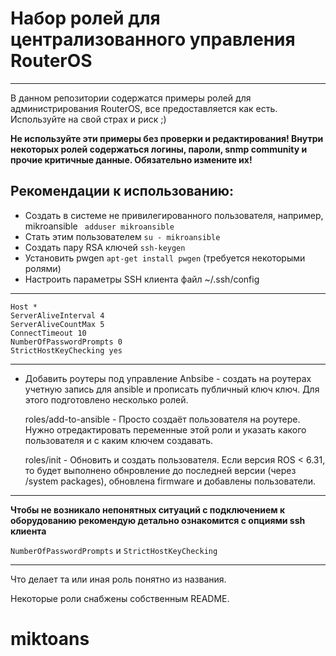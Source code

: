 # Набор ролей для централизованного управления RouterOS #

----------
В данном репозитории содержатся примеры ролей для администрирования RouterOS, все предоставляется как есть. Используйте на свой страх и риск ;)

**Не используйте эти примеры без проверки и редактирования!
Внутри некоторых ролей содержаться логины, пароли, snmp community и прочие критичные данные. Обязательно измените их!**


**Рекомендации к использованию:**
----------

- Создать в системе не привилегированного пользователя, например, mikroansible ` adduser mikroansible`
- Стать этим пользователем `su - mikroansible`
- Создать пару RSA ключей `ssh-keygen`
- Установить pwgen `apt-get install pwgen` (требуется некоторыми ролями)
- Настроить параметры SSH клиента файл ~/.ssh/config


----------    
    Host * 
    ServerAliveInterval 4
    ServerAliveCountMax 5
    ConnectTimeout 10
    NumberOfPasswordPrompts 0
    StrictHostKeyChecking yes

----------

- Добавить роутеры под управление Anbsibe - создать на роутерах учетную запись для ansible и прописать публичный ключ ключ. Для этого подготовлено несколько ролей.

	roles/add-to-ansible - Просто создаёт пользователя на роутере. Нужно отредактировать переменные этой роли и указать какого пользователя и с каким ключем создавать.
	
	roles/init - Обновить и создать пользователя. Если версия ROS < 6.31, то будет выполнено обнровление до последней версии (через /system packages), обновлена firmware и добавлены пользователи.


----------
**Чтобы не возникало непонятных ситуаций с подключением к оборудованию рекомендую детально ознакомится с опциями ssh клиента**

`NumberOfPasswordPrompts` и `StrictHostKeyChecking`

----------

Что делает та или иная роль понятно из названия.

Некоторые роли снабжены собственным README.

# miktoans
